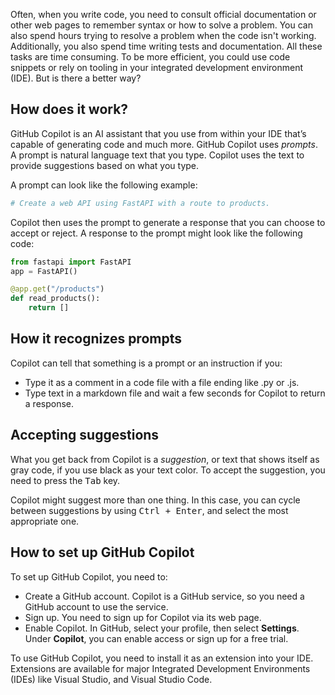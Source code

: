 Often, when you write code, you need to consult official documentation or other web pages to remember syntax or how to solve a problem. You can also spend hours trying to resolve a problem when the code isn't working. Additionally, you also spend time writing tests and documentation. All these tasks are time consuming. To be more efficient, you could use code snippets or rely on tooling in your integrated development environment (IDE). But is there a better way?

## How does it work?

GitHub Copilot is an AI assistant that you use from within your IDE that’s capable of generating code and much more. GitHub Copilot uses *prompts*. A prompt is natural language text that you type. Copilot uses the text to provide suggestions based on what you type.

A prompt can look like the following example:

```python
# Create a web API using FastAPI with a route to products.
```

Copilot then uses the prompt to generate a response that you can choose to accept or reject. A response to the prompt might look like the following code:

```python
from fastapi import FastAPI
app = FastAPI()

@app.get("/products")
def read_products():
    return []
```

## How it recognizes prompts

Copilot can tell that something is a prompt or an instruction if you:

- Type it as a comment in a code file with a file ending like .py or .js.
- Type text in a markdown file and wait a few seconds for Copilot to return a response.

## Accepting suggestions

What you get back from Copilot is a *suggestion*, or text that shows itself as gray code, if you use black as your text color. To accept the suggestion, you need to press the <kbd>Tab</kbd> key.

Copilot might suggest more than one thing. In this case, you can cycle between suggestions by using <kbd>Ctrl + Enter</kbd>, and select the most appropriate one.

## How to set up GitHub Copilot

To set up GitHub Copilot, you need to:

- Create a GitHub account. Copilot is a GitHub service, so you need a GitHub account to use the service.
- Sign up. You need to sign up for Copilot via its web page.
- Enable Copilot. In GitHub, select your profile, then select **Settings**. Under **Copilot**, you can enable access or sign up for a free trial.

To use GitHub Copilot, you need to install it as an extension into your IDE. Extensions are available for major Integrated Development Environments (IDEs) like Visual Studio, and Visual Studio Code.
